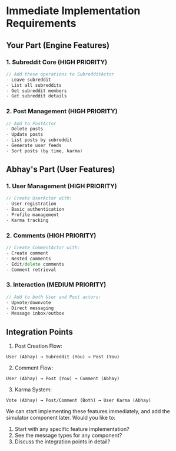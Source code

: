 # Immediate Implementation Requirements

## Your Part (Engine Features)

### 1. Subreddit Core (HIGH PRIORITY)
```go
// Add these operations to SubredditActor
- Leave subreddit
- List all subreddits
- Get subreddit members
- Get subreddit details
```

### 2. Post Management (HIGH PRIORITY)
```go
// Add to PostActor
- Delete posts
- Update posts
- List posts by subreddit
- Generate user feeds
- Sort posts (by time, karma)
```

## Abhay's Part (User Features)

### 1. User Management (HIGH PRIORITY)
```go
// Create UserActor with:
- User registration
- Basic authentication
- Profile management
- Karma tracking
```

### 2. Comments (HIGH PRIORITY)
```go
// Create CommentActor with:
- Create comment
- Nested comments
- Edit/delete comments
- Comment retrieval
```

### 3. Interaction (MEDIUM PRIORITY)
```go
// Add to both User and Post actors:
- Upvote/downvote
- Direct messaging
- Message inbox/outbox
```

## Integration Points

1. Post Creation Flow:
```
User (Abhay) → Subreddit (You) → Post (You)
```

2. Comment Flow:
```
User (Abhay) → Post (You) → Comment (Abhay)
```

3. Karma System:
```
Vote (Abhay) → Post/Comment (Both) → User Karma (Abhay)
```

We can start implementing these features immediately, and add the simulator component later. Would you like to:
1. Start with any specific feature implementation?
2. See the message types for any component?
3. Discuss the integration points in detail?